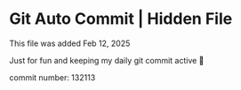 # Git Auto Commit | Hidden File

This file was added Feb 12, 2025

Just for fun and keeping my daily git commit active 🤪

commit number: 132113
